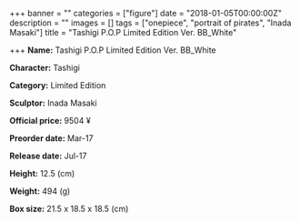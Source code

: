 +++
banner = ""
categories = ["figure"]
date = "2018-01-05T00:00:00Z"
description = ""
images = []
tags = ["onepiece", "portrait of pirates", "Inada Masaki"]
title = "Tashigi P.O.P Limited Edition Ver. BB_White"

+++
**Name:** Tashigi P.O.P Limited Edition Ver. BB_White

**Character:** Tashigi

**Category:** Limited Edition 

**Sculptor:** Inada Masaki

**Official price:** 9504 ¥

**Preorder date:** Mar-17

**Release date:** Jul-17

**Height:** 12.5 (cm)

**Weight:** 494 (g)

**Box size:** 21.5 x 18.5 x 18.5 (cm)


